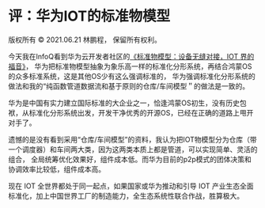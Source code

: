# 评：华为IOT的标准物模型

版权所有 © 2021.06.21 林鹏程， 保留所有权利。

今天我在InfoQ看到华为云开发者社区的[《标准物模型：设备无缝对接，IOT 界的福音》](https://xie.infoq.cn/article/7fa7dc40d3cd1ec187ebf1c99)，
华为把标准物模型抽象为象乐高一样的标准化分形系统，再结合鸿蒙OS的众多标准系统，这是其他OS少有这么强调标准的，
华为强调标准化分形系统的做法和我的“纯函数管道数据流和基于原则的仓库/车间模型＂的做法是一致的。

华为是中国有实力建立国际标准的大企业之一，恰逢鸿蒙OS初生，没有历史包袱，从标准化分形系统出发，开发干净优秀的开源OS，已经在正确的道路上甩开对手了。

遗憾的是没有看到采用“仓库/车间模型”的资料，我认为把IOT物模型分为仓库（带一个调度器）和车间两大类，因为这两类本质上都是管道，可以实现简单、灵活的组合，
全局统筹优化效果好，组件成本低。而华为目前的p2p模式的团体决策和协调效率比较低，组件成本高。

现在 IOT 全世界都处于同一起点，如果国家或华为推动和引导 IOT 产业生态全面标准化，加上中国世界工厂的制造能力，全生态系统性联合作战，胜算极大。




